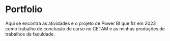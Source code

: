 # Portfolio

Aqui se encontra as atividades e o projeto de Power BI que fiz em 2023 como trabalho de conclusão de curso no CETAM e as minhas produções de trabalhos da faculdade.
